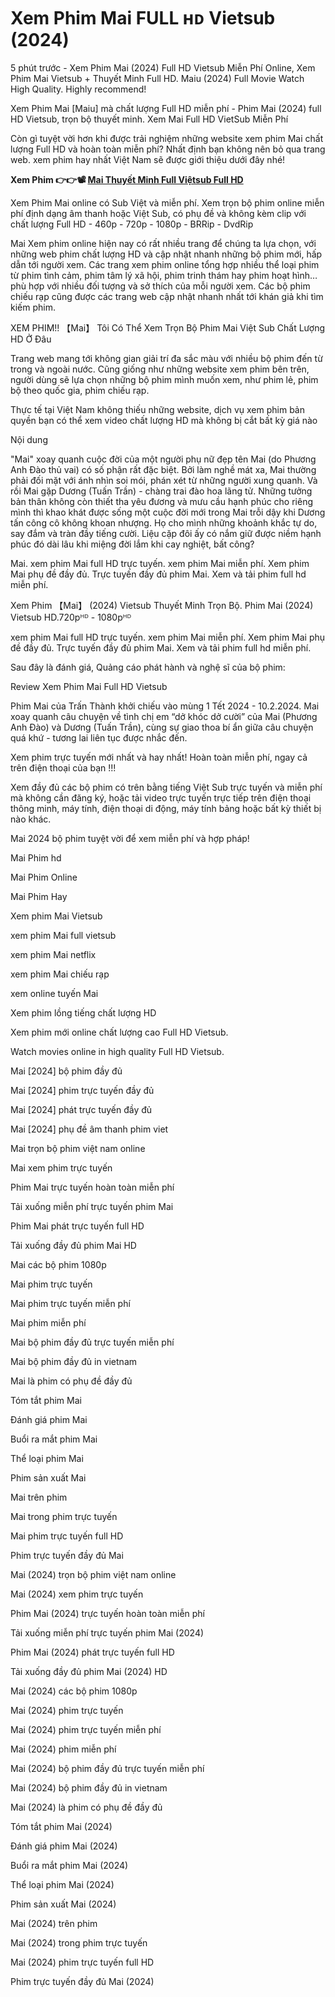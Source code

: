 <h1>Xem Phim Mai FULL ʜᴅ Vietsub (2024)</h1>
5 phút trước - Xem Phim Mai (2024) Full HD Vietsub Miễn Phí Online, Xem Phim Mai Vietsub + Thuyết Minh Full HD. Maiu (2024) Full Movie Watch High Quality. Highly recommend!

Xem Phim Mai [Maiu] mà chất lượng Full HD miễn phí - Phim Mai (2024) full HD Vietsub, trọn bộ thuyết minh. Xem Mai Full HD VietSub Miễn Phí

Còn gì tuyệt vời hơn khi được trải nghiệm những website xem phim Mai chất lượng Full HD và hoàn toàn miễn phí? Nhất định bạn không nên bỏ qua trang web. xem phim hay nhất Việt Nam sẽ được giới thiệu dưới đây nhé!

<b><strong>Xem Phim 👉👉📽️ [Mai Thuyết Minh Full Việtsub Full HD](https://t.co/WS9ii88pB1)</b></strong>


Xem Phim Mai online có Sub Việt và miễn phí. Xem trọn bộ phim online miễn phí định dạng âm thanh hoặc Việt Sub, có phụ đề và không kèm clip với chất lượng Full HD - 460p - 720p - 1080p - BRRip - DvdRip

Mai Xem phim online hiện nay có rất nhiều trang để chúng ta lựa chọn, với những web phim chất lượng HD và cập nhật nhanh những bộ phim mới, hấp dẫn tới người xem. Các trang xem phim online tổng hợp nhiều thể loại phim từ phim tình cảm, phim tâm lý xã hội, phim trinh thám hay phim hoạt hình… phù hợp với nhiều đối tượng và sở thích của mỗi người xem. Các bộ phim chiếu rạp cũng được các trang web cập nhật nhanh nhất tới khán giả khi tìm kiếm phim.



XEM PHIM!! 【Mai】 Tôi Có Thể Xem Trọn Bộ Phim Mai Việt Sub Chất Lượng HD Ở Đâu



Trang web mang tới không gian giải trí đa sắc màu với nhiều bộ phim đến từ trong và ngoài nước. Cũng giống như những website xem phim bên trên, người dùng sẽ lựa chọn những bộ phim mình muốn xem, như phim lẻ, phim bộ theo quốc gia, phim chiếu rạp.



Thực tế tại Việt Nam không thiếu những website, dịch vụ xem phim bản quyền bạn có thể xem video chất lượng HD mà không bị cắt bất kỳ giá nào



Nội dung

"Mai" xoay quanh cuộc đời của một người phụ nữ đẹp tên Mai (do Phương Anh Đào thủ vai) có số phận rất đặc biệt. Bởi làm nghề mát xa, Mai thường phải đối mặt với ánh nhìn soi mói, phán xét từ những người xung quanh. Và rồi Mai gặp Dương (Tuấn Trần) - chàng trai đào hoa lãng tử. Những tưởng bản thân không còn thiết tha yêu đương và mưu cầu hạnh phúc cho riêng mình thì khao khát được sống một cuộc đời mới trong Mai trỗi dậy khi Dương tấn công cô không khoan nhượng. Họ cho mình những khoảnh khắc tự do, say đắm và tràn đầy tiếng cười. Liệu cặp đôi ấy có nắm giữ được niềm hạnh phúc đó dài lâu khi miệng đời lắm khi cay nghiệt, bất công?



Mai. xem phim Mai full HD trực tuyến. xem phim Mai miễn phí. Xem phim Mai phụ đề đầy đủ. Trực tuyến đầy đủ phim Mai. Xem và tải phim full hd miễn phí.



Xem Phim 【Mai】 (2024) Vietsub Thuyết Minh Trọn Bộ. Phim Mai (2024) Vietsub HD.720pᴴᴰ - 1080pᴴᴰ



xem phim Mai full HD trực tuyến. xem phim Mai miễn phí. Xem phim Mai phụ đề đầy đủ. Trực tuyến đầy đủ phim Mai. Xem và tải phim full hd miễn phí.



Sau đây là đánh giá, Quảng cáo phát hành và nghệ sĩ của bộ phim:

Review Xem Phim Mai Full HD Vietsub



Phim Mai của Trấn Thành khởi chiếu vào mùng 1 Tết 2024 - 10.2.2024. Mai xoay quanh câu chuyện về tình chị em “dở khóc dở cười” của Mai (Phương Anh Đào) và Dương (Tuấn Trần), cùng sự giao thoa bí ẩn giữa câu chuyện quá khứ - tương lai liên tục được nhắc đến.



Xem phim trực tuyến mới nhất và hay nhất! Hoàn toàn miễn phí, ngay cả trên điện thoại của bạn !!!

Xem đầy đủ các bộ phim có trên bằng tiếng Việt Sub trực tuyến và miễn phí mà không cần đăng ký, hoặc tải video trực tuyến trực tiếp trên điện thoại thông minh, máy tính, điện thoại di động, máy tính bảng hoặc bất kỳ thiết bị nào khác.

Mai 2024 bộ phim tuyệt vời để xem miễn phí và hợp pháp!



Mai Phim hd

Mai Phim Online

Mai Phim Hay

Xem phim Mai Vietsub

xem phim Mai full vietsub

xem phim Mai netflix

xem phim Mai chiếu rạp

xem online tuyến Mai

Xem phim lồng tiếng chất lượng HD

Xem phim mới online chất lượng cao Full HD Vietsub.

Watch movies online in high quality Full HD Vietsub.

Mai [2024] bộ phim đầy đủ

Mai [2024] phim trực tuyến đầy đủ

Mai [2024] phát trực tuyến đầy đủ

Mai [2024] phụ đề âm thanh phim viet

Mai trọn bộ phim việt nam online

Mai xem phim trực tuyến

Phim Mai trực tuyến hoàn toàn miễn phí

Tải xuống miễn phí trực tuyến phim Mai

Phim Mai phát trực tuyến full HD

Tải xuống đầy đủ phim Mai HD

Mai các bộ phim 1080p

Mai phim trực tuyến

Mai phim trực tuyến miễn phí

Mai phim miễn phí

Mai bộ phim đầy đủ trực tuyến miễn phí

Mai bộ phim đầy đủ in vietnam

Mai là phim có phụ đề đầy đủ

Tóm tắt phim Mai

Đánh giá phim Mai

Buổi ra mắt phim Mai

Thể loại phim Mai

Phim sản xuất Mai

Mai trên phim

Mai trong phim trực tuyến

Mai phim trực tuyến full HD

Phim trực tuyến đầy đủ Mai

Mai (2024) trọn bộ phim việt nam online

Mai (2024) xem phim trực tuyến

Phim Mai (2024) trực tuyến hoàn toàn miễn phí

Tải xuống miễn phí trực tuyến phim Mai (2024)

Phim Mai (2024) phát trực tuyến full HD

Tải xuống đầy đủ phim Mai (2024) HD

Mai (2024) các bộ phim 1080p

Mai (2024) phim trực tuyến

Mai (2024) phim trực tuyến miễn phí

Mai (2024) phim miễn phí

Mai (2024) bộ phim đầy đủ trực tuyến miễn phí

Mai (2024) bộ phim đầy đủ in vietnam

Mai (2024) là phim có phụ đề đầy đủ

Tóm tắt phim Mai (2024)

Đánh giá phim Mai (2024)

Buổi ra mắt phim Mai (2024)

Thể loại phim Mai (2024)

Phim sản xuất Mai (2024)

Mai (2024) trên phim

Mai (2024) trong phim trực tuyến

Mai (2024) phim trực tuyến full HD

Phim trực tuyến đầy đủ Mai (2024)
